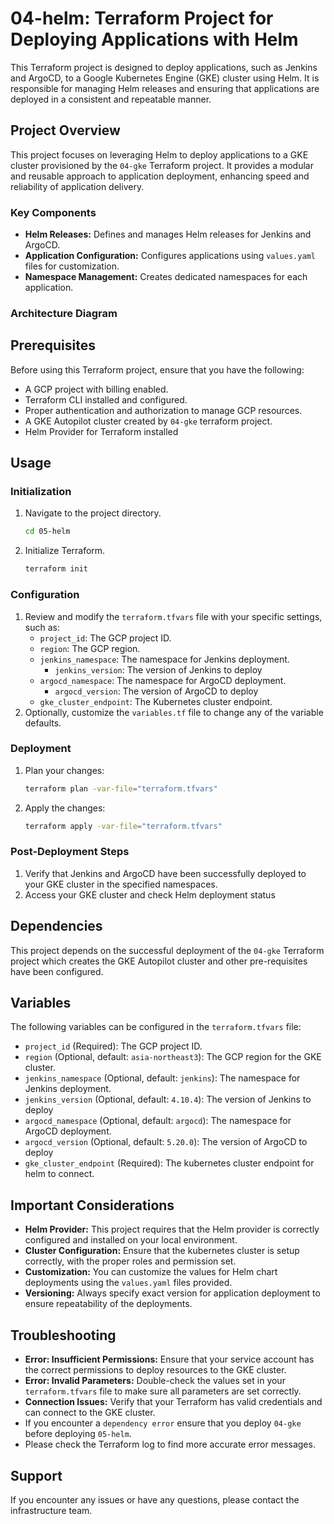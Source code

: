 # 04-helm: Terraform Project for Deploying Applications with Helm

This Terraform project is designed to deploy applications, such as Jenkins and ArgoCD, to a Google Kubernetes Engine (GKE) cluster using Helm. It is responsible for managing Helm releases and ensuring that applications are deployed in a consistent and repeatable manner.

## Project Overview

This project focuses on leveraging Helm to deploy applications to a GKE cluster provisioned by the `04-gke` Terraform project. It provides a modular and reusable approach to application deployment, enhancing speed and reliability of application delivery.

### Key Components

*   **Helm Releases:** Defines and manages Helm releases for Jenkins and ArgoCD.
*   **Application Configuration:** Configures applications using `values.yaml` files for customization.
*   **Namespace Management:** Creates dedicated namespaces for each application.

### Architecture Diagram

## Prerequisites

Before using this Terraform project, ensure that you have the following:

*   A GCP project with billing enabled.
*   Terraform CLI installed and configured.
*   Proper authentication and authorization to manage GCP resources.
*   A GKE Autopilot cluster created by `04-gke` terraform project.
*   Helm Provider for Terraform installed

## Usage

### Initialization

1.  Navigate to the project directory.
    ```bash
    cd 05-helm
    ```
2.  Initialize Terraform.
    ```bash
    terraform init
    ```

### Configuration

1.  Review and modify the `terraform.tfvars` file with your specific settings, such as:
    *   `project_id`: The GCP project ID.
    *   `region`: The GCP region.
    *   `jenkins_namespace`: The namespace for Jenkins deployment.
        * `jenkins_version`: The version of Jenkins to deploy
    *   `argocd_namespace`: The namespace for ArgoCD deployment.
        * `argocd_version`: The version of ArgoCD to deploy
    *  `gke_cluster_endpoint`: The Kubernetes cluster endpoint.
2.  Optionally, customize the `variables.tf` file to change any of the variable defaults.

### Deployment

1.  Plan your changes:
    ```bash
    terraform plan -var-file="terraform.tfvars"
    ```
2.  Apply the changes:
    ```bash
    terraform apply -var-file="terraform.tfvars"
    ```

### Post-Deployment Steps

1.  Verify that Jenkins and ArgoCD have been successfully deployed to your GKE cluster in the specified namespaces.
2. Access your GKE cluster and check Helm deployment status

## Dependencies

This project depends on the successful deployment of the `04-gke` Terraform project which creates the GKE Autopilot cluster and other pre-requisites have been configured.

## Variables

The following variables can be configured in the `terraform.tfvars` file:

*   `project_id` (Required): The GCP project ID.
*   `region` (Optional, default: `asia-northeast3`): The GCP region for the GKE cluster.
*   `jenkins_namespace` (Optional, default: `jenkins`): The namespace for Jenkins deployment.
 *    `jenkins_version` (Optional, default: `4.10.4`): The version of Jenkins to deploy
*   `argocd_namespace` (Optional, default: `argocd`): The namespace for ArgoCD deployment.
 *    `argocd_version` (Optional, default: `5.20.0`): The version of ArgoCD to deploy
 * `gke_cluster_endpoint` (Required): The kubernetes cluster endpoint for helm to connect.

## Important Considerations

*   **Helm Provider:** This project requires that the Helm provider is correctly configured and installed on your local environment.
*    **Cluster Configuration:** Ensure that the kubernetes cluster is setup correctly, with the proper roles and permission set.
*   **Customization:** You can customize the values for Helm chart deployments using the `values.yaml` files provided.
*   **Versioning:** Always specify exact version for application deployment to ensure repeatability of the deployments.

## Troubleshooting

*   **Error: Insufficient Permissions:** Ensure that your service account has the correct permissions to deploy resources to the GKE cluster.
*   **Error: Invalid Parameters:** Double-check the values set in your `terraform.tfvars` file to make sure all parameters are set correctly.
*   **Connection Issues:** Verify that your Terraform has valid credentials and can connect to the GKE cluster.
* If you encounter a `dependency error` ensure that you deploy `04-gke` before deploying `05-helm`.
* Please check the Terraform log to find more accurate error messages.

## Support

If you encounter any issues or have any questions, please contact the infrastructure team.
